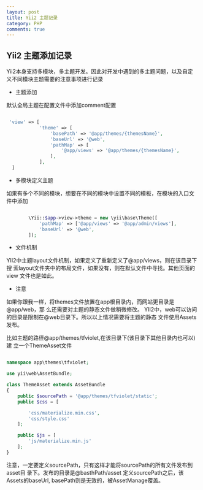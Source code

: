 ```yaml
---
layout: post
title: Yii2 主题记录
category: PHP
comments: true
---
```



## Yii2 主题添加记录
Yii2本身支持多模块，多主题开发。因此对开发中遇到的多主题问题，以及自定
义不同模块主题需要的注意事项进行记录

*   主题添加

默认全局主题在配置文件中添加comment配置

```php

 'view' => [
            'theme' => [
                'basePath' => '@app/themes/{themesName}',
                'baseUrl' => '@web',
                'pathMap' => [
                    '@app/views' => '@app/themes/{themesName}',
                ],
            ],
  ]

```

*   多模块定义主题

如果有多个不同的模块，想要在不同的模块中设置不同的模板，在模块的入口文
件中添加


```php

        \Yii::$app->view->theme = new \yii\base\Theme([
            'pathMap' => ['@app/views' => '@app/admin/views'],
            'baseUrl' => '@web',
        ]);

```

*  文件机制

YII2中主题layout文件机制，如果定义了重新定义了@app/views，则在该目录下搜
索layout文件夹中的布局文件，如果没有，则在默认文件中寻找。其他页面的view
文件也是如此。

*  注意

如果你跟我一样，将themes文件放置在app根目录内，而网站更目录是@app/web，那
么还需要对主题的静态文件做稍微修改。
YII2中，web可以访问的目录是限制在@web目录下。所以以上情况需要将主题的静态
文件使用Assets发布。

比如主题的路径@app/themes/tfviolet,在该目录下(该目录下其他目录内也可以)建
立一个ThemeAsset文件

```php

namespace app\themes\tfviolet;

use yii\web\AssetBundle;

class ThemeAsset extends AssetBundle
{
    public $sourcePath = '@app/themes/tfviolet/static';
    public $css = [

        'css/materialize.min.css',
        'css/style.css'
    ];

    public $js = [
        'js/materialize.min.js'
    ];
}

```

注意，一定要定义sourcePath，只有这样才能将sourcePath的所有文件发布到asset目
录下。发布的目录是@basthPath/asset
定义sourcePath之后，该Assets的baseUrl, basePath则是无效的，被AssetManage覆盖。
